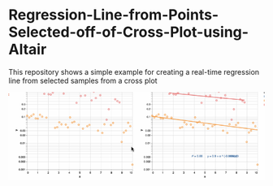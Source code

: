 # Regression-Line-from-Points-Selected-off-of-Cross-Plot-using-Altair
This repository shows a simple example for creating a real-time regression line from selected samples from a cross plot 

![Regression](select_points_real-time_regress.gif)

